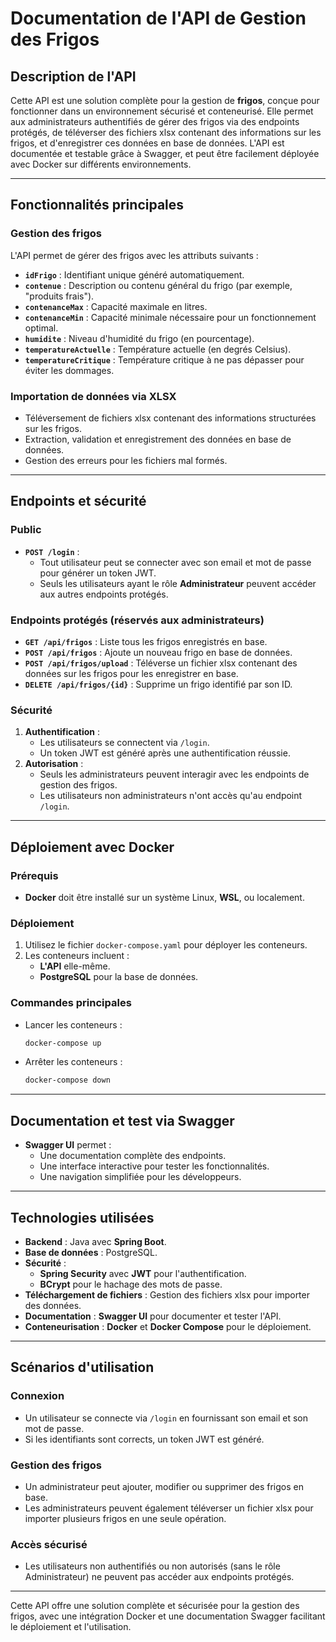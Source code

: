 # Documentation de l'API de Gestion des Frigos

## Description de l'API
Cette API est une solution complète pour la gestion de **frigos**, conçue pour fonctionner dans un environnement sécurisé et conteneurisé. Elle permet aux administrateurs authentifiés de gérer des frigos via des endpoints protégés, de téléverser des fichiers xlsx contenant des informations sur les frigos, et d'enregistrer ces données en base de données. L'API est documentée et testable grâce à Swagger, et peut être facilement déployée avec Docker sur différents environnements.

---

## Fonctionnalités principales

### Gestion des frigos
L'API permet de gérer des frigos avec les attributs suivants :
- **`idFrigo`** : Identifiant unique généré automatiquement.
- **`contenue`** : Description ou contenu général du frigo (par exemple, "produits frais").
- **`contenanceMax`** : Capacité maximale en litres.
- **`contenanceMin`** : Capacité minimale nécessaire pour un fonctionnement optimal.
- **`humidite`** : Niveau d'humidité du frigo (en pourcentage).
- **`temperatureActuelle`** : Température actuelle (en degrés Celsius).
- **`temperatureCritique`** : Température critique à ne pas dépasser pour éviter les dommages.

### Importation de données via XLSX
- Téléversement de fichiers xlsx contenant des informations structurées sur les frigos.
- Extraction, validation et enregistrement des données en base de données.
- Gestion des erreurs pour les fichiers mal formés.

---

## Endpoints et sécurité

### Public
- **`POST /login`** :
   - Tout utilisateur peut se connecter avec son email et mot de passe pour générer un token JWT.
   - Seuls les utilisateurs ayant le rôle **Administrateur** peuvent accéder aux autres endpoints protégés.

### Endpoints protégés (réservés aux administrateurs)
- **`GET /api/frigos`** : Liste tous les frigos enregistrés en base.
- **`POST /api/frigos`** : Ajoute un nouveau frigo en base de données.
- **`POST /api/frigos/upload`** : Téléverse un fichier xlsx contenant des données sur les frigos pour les enregistrer en base.
- **`DELETE /api/frigos/{id}`** : Supprime un frigo identifié par son ID.

### Sécurité
1. **Authentification** :
   - Les utilisateurs se connectent via `/login`.
   - Un token JWT est généré après une authentification réussie.
2. **Autorisation** :
   - Seuls les administrateurs peuvent interagir avec les endpoints de gestion des frigos.
   - Les utilisateurs non administrateurs n'ont accès qu'au endpoint `/login`.

---

## Déploiement avec Docker

### Prérequis
- **Docker** doit être installé sur un système Linux, **WSL**, ou localement.

### Déploiement
1. Utilisez le fichier `docker-compose.yaml` pour déployer les conteneurs.
2. Les conteneurs incluent :
   - **L'API** elle-même.
   - **PostgreSQL** pour la base de données.

### Commandes principales
- Lancer les conteneurs :
  ```bash
  docker-compose up
  ```
- Arrêter les conteneurs :
  ```bash
  docker-compose down
  ```

---

## Documentation et test via Swagger
- **Swagger UI** permet :
   - Une documentation complète des endpoints.
   - Une interface interactive pour tester les fonctionnalités.
   - Une navigation simplifiée pour les développeurs.

---

## Technologies utilisées
- **Backend** : Java avec **Spring Boot**.
- **Base de données** : PostgreSQL.
- **Sécurité** :
   - **Spring Security** avec **JWT** pour l'authentification.
   - **BCrypt** pour le hachage des mots de passe.
- **Téléchargement de fichiers** : Gestion des fichiers xlsx pour importer des données.
- **Documentation** : **Swagger UI** pour documenter et tester l'API.
- **Conteneurisation** : **Docker** et **Docker Compose** pour le déploiement.

---

## Scénarios d'utilisation

### Connexion
- Un utilisateur se connecte via `/login` en fournissant son email et son mot de passe.
- Si les identifiants sont corrects, un token JWT est généré.

### Gestion des frigos
- Un administrateur peut ajouter, modifier ou supprimer des frigos en base.
- Les administrateurs peuvent également téléverser un fichier xlsx pour importer plusieurs frigos en une seule opération.

### Accès sécurisé
- Les utilisateurs non authentifiés ou non autorisés (sans le rôle Administrateur) ne peuvent pas accéder aux endpoints protégés.

---

Cette API offre une solution complète et sécurisée pour la gestion des frigos, avec une intégration Docker et une documentation Swagger facilitant le déploiement et l'utilisation.
